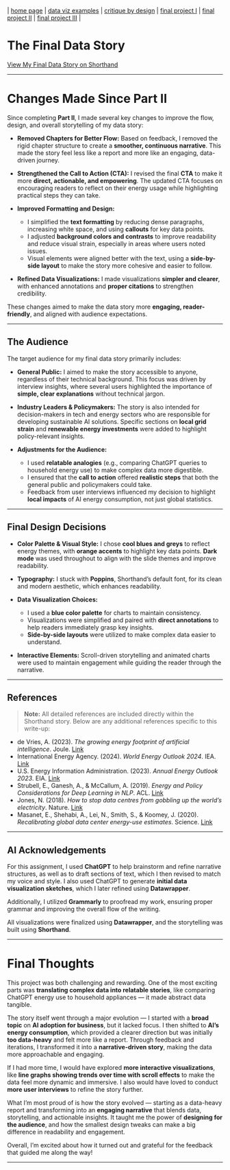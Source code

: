 | [home page](https://aritra1804.github.io/aritra-dataviz-portfolio/) | [data viz examples](dataviz-examples) | [critique by design](critique-by-design) | [final project I](final-project-part-one) | [final project II](final-project-part-two) | [final project III](final-project-part-three) |

# The Final Data Story

[View My Final Data Story on Shorthand](https://carnegiemellon.shorthandstories.com/the-hidden-cost-of-ai-is-ai-really-an-energy-monster)

---

# Changes Made Since Part II

Since completing **Part II**, I made several key changes to improve the flow, design, and overall storytelling of my data story:

- **Removed Chapters for Better Flow:** Based on feedback, I removed the rigid chapter structure to create a **smoother, continuous narrative**. This made the story feel less like a report and more like an engaging, data-driven journey.

- **Strengthened the Call to Action (CTA):** I revised the final **CTA** to make it more **direct, actionable, and empowering**. The updated CTA focuses on encouraging readers to reflect on their energy usage while highlighting practical steps they can take.

- **Improved Formatting and Design:**  
  - I simplified the **text formatting** by reducing dense paragraphs, increasing white space, and using **callouts** for key data points.  
  - I adjusted **background colors and contrasts** to improve readability and reduce visual strain, especially in areas where users noted issues.  
  - Visual elements were aligned better with the text, using a **side-by-side layout** to make the story more cohesive and easier to follow.

- **Refined Data Visualizations:** I made visualizations **simpler and clearer**, with enhanced annotations and **proper citations** to strengthen credibility.

These changes aimed to make the data story more **engaging, reader-friendly**, and aligned with audience expectations.

---

## The Audience

The target audience for my final data story primarily includes:

- **General Public:** I aimed to make the story accessible to anyone, regardless of their technical background. This focus was driven by interview insights, where several users highlighted the importance of **simple, clear explanations** without technical jargon.

- **Industry Leaders & Policymakers:** The story is also intended for decision-makers in tech and energy sectors who are responsible for developing sustainable AI solutions. Specific sections on **local grid strain** and **renewable energy investments** were added to highlight policy-relevant insights.

- **Adjustments for the Audience:**  
  - I used **relatable analogies** (e.g., comparing ChatGPT queries to household energy use) to make complex data more digestible.  
  - I ensured that the **call to action** offered **realistic steps** that both the general public and policymakers could take.  
  - Feedback from user interviews influenced my decision to highlight **local impacts** of AI energy consumption, not just global statistics.

---

## Final Design Decisions

- **Color Palette & Visual Style:** I chose **cool blues and greys** to reflect energy themes, with **orange accents** to highlight key data points. **Dark mode** was used throughout to align with the slide themes and improve readability.

- **Typography:** I stuck with **Poppins**, Shorthand’s default font, for its clean and modern aesthetic, which enhances readability.

- **Data Visualization Choices:**  
  - I used a **blue color palette** for charts to maintain consistency.  
  - Visualizations were simplified and paired with **direct annotations** to help readers immediately grasp key insights.  
  - **Side-by-side layouts** were utilized to make complex data easier to understand.

- **Interactive Elements:** Scroll-driven storytelling and animated charts were used to maintain engagement while guiding the reader through the narrative.

---

## References

> **Note:** All detailed references are included directly within the Shorthand story. Below are any additional references specific to this write-up:

- de Vries, A. (2023). *The growing energy footprint of artificial intelligence*. Joule. [Link](https://doi.org/10.1016/j.joule.2023.01.001)  
- International Energy Agency. (2024). *World Energy Outlook 2024*. IEA. [Link](https://www.iea.org/reports/world-energy-outlook-2024)  
- U.S. Energy Information Administration. (2023). *Annual Energy Outlook 2023*. EIA. [Link](https://www.eia.gov/outlooks/aeo/)  
- Strubell, E., Ganesh, A., & McCallum, A. (2019). *Energy and Policy Considerations for Deep Learning in NLP*. ACL. [Link](https://doi.org/10.18653/v1/P19-1355)  
- Jones, N. (2018). *How to stop data centres from gobbling up the world’s electricity*. Nature. [Link](https://doi.org/10.1038/d41586-018-06610-y)  
- Masanet, E., Shehabi, A., Lei, N., Smith, S., & Koomey, J. (2020). *Recalibrating global data center energy-use estimates*. Science. [Link](https://doi.org/10.1126/science.aba3758)

---

## AI Acknowledgements

For this assignment, I used **ChatGPT** to help brainstorm and refine narrative structures, as well as to draft sections of text, which I then revised to match my voice and style. I also used ChatGPT to generate **initial data visualization sketches**, which I later refined using **Datawrapper**.

Additionally, I utilized **Grammarly** to proofread my work, ensuring proper grammar and improving the overall flow of the writing.

All visualizations were finalized using **Datawrapper**, and the storytelling was built using **Shorthand**.

---

# Final Thoughts

This project was both challenging and rewarding. One of the most exciting parts was **translating complex data into relatable stories**, like comparing ChatGPT energy use to household appliances — it made abstract data tangible.

The story itself went through a major evolution — I started with a **broad topic** on **AI adoption for business**, but it lacked focus. I then shifted to **AI’s energy consumption**, which provided a clearer direction but was initially **too data-heavy** and felt more like a report. Through feedback and iterations, I transformed it into a **narrative-driven story**, making the data more approachable and engaging.

If I had more time, I would have explored **more interactive visualizations**, like **line graphs showing trends over time with scroll effects** to make the data feel more dynamic and immersive. I also would have loved to conduct **more user interviews** to refine the story further.

What I’m most proud of is how the story evolved — starting as a data-heavy report and transforming into an **engaging narrative** that blends data, storytelling, and actionable insights. It taught me the power of **designing for the audience**, and how the smallest design tweaks can make a big difference in readability and engagement.

Overall, I’m excited about how it turned out and grateful for the feedback that guided me along the way!

---

